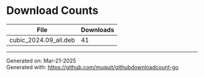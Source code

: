 # Download Counts
| File | Downloads |
| ---- | --------- |
| cubic_2024.09_all.deb | 41 |

---

Generated on: Mar-21-2025  
Generated with: https://github.com/muquit/githubdownloadcount-go


